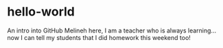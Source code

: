 # hello-world
An intro into GitHub
Melineh here, I am a teacher who is always learning... now I can tell my students that I did homework this weekend too!
